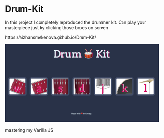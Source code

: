 # Drum-Kit

In this project I completely reproduced the drummer kit.
Can play your masterpiece just by clicking those boxes on screen


https://aizhansmekenova.github.io/Drum-Kit/


![drum-kit](https://github.com/AizhanSmekenova/Drum-Kit/blob/main/Screen%20Shot%202022-09-22%20at%2021.44.45.png)

mastering my Vanilla JS
